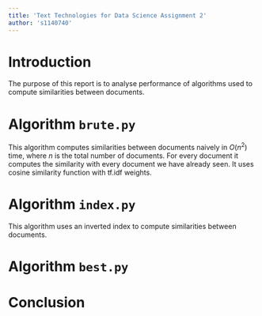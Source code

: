 ```yaml
---
title: 'Text Technologies for Data Science Assignment 2'
author: 's1140740'
---
```


# Introduction

The purpose of this report is to analyse performance of algorithms used to compute similarities between documents.

# Algorithm `brute.py`

This algorithm computes similarities between documents naively in $O(n^2)$ time, where $n$ is the total number of documents. For every document it computes the similarity with every document we have already seen. It uses cosine similarity function with tf.idf weights.

# Algorithm `index.py`

This algorithm uses an inverted index to compute similarities between documents. 

# Algorithm `best.py`



# Conclusion

